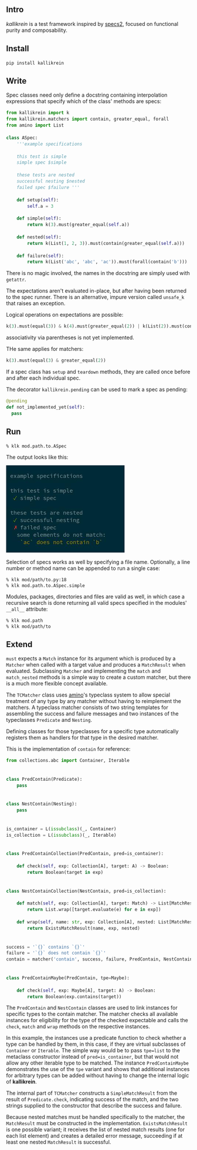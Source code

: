## Intro
_kallikrein_ is a test framework inspired by [specs2], focused on functional
purity and composability.

## Install
```
pip install kallikrein
```

## Write
Spec classes need only define a docstring containing interpolation expressions
that specify which of the class' methods are specs:

```python
from kallikrein import k
from kallikrein.matchers import contain, greater_equal, forall
from amino import List

class ASpec:
    '''example specifications

    this test is simple
    simple spec $simple

    these tests are nested
    successful nesting $nested
    failed spec $failure '''

    def setup(self):
        self.a = 3

    def simple(self):
        return k(3).must(greater_equal(self.a))

    def nested(self):
        return k(List(1, 2, 3)).must(contain(greater_equal(self.a)))

    def failure(self):
        return k(List('abc', 'abc', 'ac')).must(forall(contain('b')))
```

There is no magic involved, the names in the docstring are simply used with
`getattr`.

The expectations aren't evaluated in-place, but after having been returned to
the spec runner. There is an alternative, impure version called `unsafe_k` that
raises an exception.

Logical operations on expectations are possible:
```python
k(3).must(equal(3)) & k(4).must(greater_equal(2)) | k(List(2)).must(contain(2))
```
associativity via parentheses is not yet implemented.

THe same applies for matchers:
```python
k(3).must(equal(3) & greater_equal(2))
```

If a spec class has `setup` and `teardown` methods, they are called once before
and after each individual spec.

The decorator `kallikrein.pending` can be used to mark a spec as pending:
```python
@pending
def not_implemented_yet(self):
  pass
```

## Run
```
% klk mod.path.to.ASpec
```
The output looks like this:

![output](img/output.jpg)

Selection of specs works as well by specifying a file name.
Optionally, a line number or method name can be appended to run a single case:

```
% klk mod/path/to.py:18
% klk mod.path.to.ASpec.simple
```

Modules, packages, directories and files are valid as well, in which case a
recursive search is done returning all valid specs specified in the modules'
`__all__` attribute:

```
% klk mod.path
% klk mod/path/to
```

## Extend
`must` expects a `Match` instance for its argument which is produced by a
`Matcher` when called with a target value and produces a `MatchResult` when
evaluated.
Subclassing `Matcher` and implementing the `match` and `match_nested` methods
is a simple way to create a custom matcher, but there is a much more flexible
concept available.

The `TCMatcher` class uses [amino]'s typeclass system to allow special
treatment of any type by any matcher without having to reimplement the
matchers.
A typeclass matcher consists of two string templates for assembling the success
and failure messages and two instances of the typeclasses `Predicate` and
`Nesting`.

Defining classes for those typeclasses for a specific type automatically
registers them as handlers for that type in the desired matcher.

This is the implementation of `contain` for reference:

```python
from collections.abc import Container, Iterable


class PredContain(Predicate):
    pass


class NestContain(Nesting):
    pass


is_container = L(issubclass)(_, Container)
is_collection = L(issubclass)(_, Iterable)


class PredContainCollection(PredContain, pred=is_container):

    def check(self, exp: Collection[A], target: A) -> Boolean:
        return Boolean(target in exp)


class NestContainCollection(NestContain, pred=is_collection):

    def match(self, exp: Collection[A], target: Match) -> List[MatchResult[B]]:
        return List.wrap([target.evaluate(e) for e in exp])

    def wrap(self, name: str, exp: Collection[A], nested: List[MatchResult[B]]) -> MatchResult[A]:
        return ExistsMatchResult(name, exp, nested)


success = '`{}` contains `{}`'
failure = '`{}` does not contain `{}`'
contain = matcher('contain', success, failure, PredContain, NestContain)


class PredContainMaybe(PredContain, tpe=Maybe):

    def check(self, exp: Maybe[A], target: A) -> Boolean:
        return Boolean(exp.contains(target))
```
The `PredContain` and `NestContain` classes are used to link instances for specific types to the contain matcher.
The matcher checks all available instances for eligibility for the type of the checked expectable and calls the `check`,
`match` and `wrap` methods on the respective instances.

In this example, the instances use a predicate function to check whether a type can be handled by them, in this case, if
they are virtual subclasses of `Container` or `Iterable`.
The simple way would be to pass `tpe=list` to the metaclass constructor instead of `pred=is_container`, but that would
not allow any other iterable type to be matched.
The instance `PredContainMaybe` demonstrates the use of the `tpe` variant and shows that additional instances for
arbitrary types can be added without having to change the internal logic of **kallikrein**.

The internal part of `TCMatcher` constructs a `SimpleMatchResult` from the result of `Predicate.check`, indicating
success of the match, and the two strings supplied to the constructor that describe the success and failure.

Because nested matches must be handled specifically to the matcher, the `MatchResult` must be constructed in the
implementation.
`ExistsMatchResult` is one possible variant; it receives the list of nested match results (one for each list element)
and creates a detailed error message, succeeding if at least one nested `MatchResult` is successful.

[specs2]: https://github.com/etorreborre/specs2
[amino]: https://github.com/tek/amino
